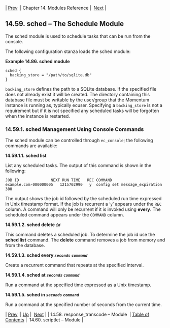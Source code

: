 | [Prev](modules.response_transcode)  | Chapter 14. Modules Reference |  [Next](modules.scriptlet.php) |

## 14.59. sched – The Schedule Module

<a class="indexterm" name="idp21021504"></a>

The sched module is used to schedule tasks that can be run from the console.

The following configuration stanza loads the sched module:

<a name="example.sched.3"></a>

**Example 14.86. sched module**

```
sched {
  backing_store = "/path/to/sqlite.db"
}
```

`backing_store` defines the path to a SQLite database. If the specified file does not already exist it will be created. The directory containing this database file must be writable by the user/group that the Momentum instance is running as, typically ecuser. Specifying a `backing_store` is not a requirement but if it is not specified any scheduled tasks will be forgotten when the instance is restarted.

### 14.59.1. sched Management Using Console Commands

The sched module can be controlled through `ec_console`; the following commands are available:

**14.59.1.1. sched list**

List any scheduled tasks. The output of this command is shown in the following:

```
JOB ID        	    NEXT RUN TIME	REC	COMMAND
example.com-000000005	1215702990	 y	config set message_expiration 300
```

The output shows the job id followed by the scheduled run time expressed in Unix timestamp format. If the job is recurrent a ‘`y`’ appears under the `REC` column. A command will only be recurrent if it is invoked using **every**. The scheduled command appears under the `COMMAND` column.

**14.59.1.2. sched delete *`id`***

This command deletes a scheduled job. To determine the job id use the **sched list**      command. The **delete** command removes a job from memory and from the database.

**14.59.1.3. sched every *`seconds`* *`command`***

Create a recurrent command that repeats at the specified interval.

**14.59.1.4. sched at *`seconds`* *`command`***

Run a command at the specified time expressed as a Unix timestamp.

**14.59.1.5. sched in *`seconds`* *`command`***

Run a command at the specified number of seconds from the current time.

| [Prev](modules.response_transcode)  | [Up](modules.php) |  [Next](modules.scriptlet.php) |
| 14.58. response_transcode – Module  | [Table of Contents](index) |  14.60. scriptlet – Module |
